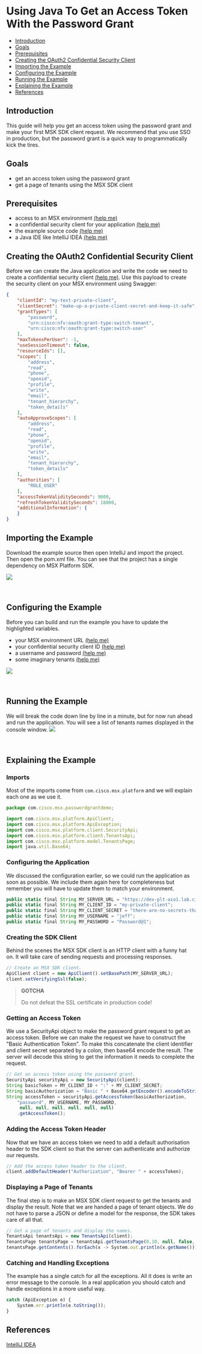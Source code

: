 # Using Java To Get an Access Token With the Password Grant
* [Introduction](#introduction)
* [Goals](#goals)
* [Prerequisites](#prerequisites)
* [Creating the OAuth2 Confidential Security Client](#creating-the-oauth2-confidential-security-client)
* [Importing the Example](#importing-the-example)
* [Configuring the Example](#configuring-the-example)
* [Running the Example](#running-the-example)
* [Explaining the Example](#explaining-the-example)
* [References](#references)


## Introduction
This guide will help you get an access token using the password grant and make your first MSK SDK client request. We recommend that you use SSO in production, but the password grant is a quick way to programmatically kick the tires.


## Goals
* get an access token using the password grant
* get a page of tenants using the MSX SDK client


## Prerequisites
* access to an MSX environment [(help me)](../01-msx-developer-program-basics/02-getting-access-to-an-msx-environment.md)
* a confidential security client for your application [(help me)](../01-msx-developer-program-basics/80-configuring-security-clients.md) 
* the example source code [(help me)](https://github.com/CiscoDevNet/msx-examples/tree/main/java-password-grant-demo)
* a Java IDE like IntelliJ IDEA [(help me)](https://www.jetbrains.com/idea/)


## Creating the OAuth2 Confidential Security Client
Before we can create the Java application and write the code we need to create a confidential security client [(help me)](../01-msx-developer-program-basics/80-configuring-security-clients.md). Use this payload to create the security client on your MSX environment using Swagger:
```json
{
    "clientId": "my-test-private-client",
    "clientSecret": "make-up-a-private-client-secret-and-keep-it-safe",
    "grantTypes": [
        "password", 
        "urn:cisco:nfv:oauth:grant-type:switch-tenant", 
        "urn:cisco:nfv:oauth:grant-type:switch-user"
    ],
    "maxTokensPerUser": -1,
    "useSessionTimeout": false,
    "resourceIds": [],
    "scopes": [
        "address",
        "read",
        "phone",
        "openid",
        "profile",
        "write",
        "email",
        "tenant_hierarchy", 
        "token_details"
    ],
    "autoApproveScopes": [
        "address",
        "read",
        "phone",
        "openid",
        "profile",
        "write",
        "email",
        "tenant_hierarchy", 
        "token_details"
    ],
    "authorities": [
        "ROLE_USER"
    ],
    "accessTokenValiditySeconds": 9000,
    "refreshTokenValiditySeconds": 18000,
    "additionalInformation": {
    }
}
```


## Importing the Example
Download the example source then open IntelliJ and import the project. Then open the pom.xml file. You can see that the project has a single dependency on MSX Platform SDK.

![](images/password-grant-demo-1.png?raw=true)

<br>


## Configuring the Example
Before you can build and run the example you have to update the highlighted variables.
* your MSX environment URL [(help me)](../01-msx-developer-program-basics/02-getting-access-to-an-msx-environment.md)
* your confidential security client ID [(help me)](../01-msx-developer-program-basics/80-configuring-security-clients.md)
* a username and password [(help me)](../01-msx-developer-program-basics/03-navigating-the-msx-user-interface.md)
* some imaginary tenants [(help me)](../01-msx-developer-program-basics/03-navigating-the-msx-user-interface.md)

![](images/password-grant-demo-2.png?raw=true)

<br>


## Running the Example
We will break the code down line by line in a minute, but for now run ahead and run the application. You will see a list of tenants names displayed in the console window.
![](images/password-grant-demo-3.png?raw=true)

<br>


## Explaining the Example

### Imports
Most of the imports come from `com.cisco.msx.platform` and we will explain each one as we use it.
```javascript
package com.cisco.msx.passwordgrantdemo;

import com.cisco.msx.platform.ApiClient;
import com.cisco.msx.platform.ApiException;
import com.cisco.msx.platform.client.SecurityApi;
import com.cisco.msx.platform.client.TenantsApi;
import com.cisco.msx.platform.model.TenantsPage;
import java.util.Base64;
```

### Configuring the Application
We discussed the configuration earlier, so we could run the application as soon as possible. We include them again here for completeness but remember you will have to update them to match your environment.
```javascript
public static final String MY_SERVER_URL = "https://dev-plt-aio1.lab.ciscomsx.com";
public static final String MY_CLIENT_ID = "my-private-client";
public static final String MY_CLIENT_SECRET = "there-are-no-secrets-that-time-does-not-reveal";
public static final String MY_USERNAME = "jeff";
public static final String MY_PASSWORD = "Password@1";
```

### Creating the SDK Client
Behind the scenes the MSX SDK client is an HTTP client with a funny hat on. It will take care of sending requests and processing responses. 
```javascript
// Create an MSX SDK client.
ApiClient client = new ApiClient().setBasePath(MY_SERVER_URL);
client.setVerifyingSsl(false);
````

> **GOTCHA**
>
> Do not defeat the SSL certificate in production code!

### Getting an Access Token
We use a SecurityApi object to make the password grant request to get an access token. Before we can make the request we have to construct the "Basic Authentication Token". To make this concatenate the client identifier and client secret separated by a colon, then base64 encode the result. The server will decode this string to get the information it needs to complete the request.
```javascript
// Get an access token using the password grant.
SecurityApi securityApi = new SecurityApi(client);
String basicToken = MY_CLIENT_ID + ":" + MY_CLIENT_SECRET;
String basicAuthorization = "Basic " + Base64.getEncoder().encodeToString(basicToken.getBytes());
String accessToken = securityApi.getAccessToken(basicAuthorization, 
    "password", MY_USERNAME, MY_PASSWORD,
     null, null, null, null, null, null)
    .getAccessToken();
```

### Adding the Access Token Header
Now that we have an access token we need to add a default authorisation header to the SDK client so that the server can authenticate and authorize our requests.
```javascript
// Add the access token header to the client.
client.addDefaultHeader("Authorization", "Bearer " + accessToken);
``` 

### Displaying a Page of Tenants
The final step is to make an MSX SDK client request to get the tenants and display the result. Note that we are handed a page of tenant objects. We do not have to parse a JSON or define a model for the response, the SDK takes care of all that. 
```javascript
// Get a page of tenants and display the names.
TenantsApi tenantsApi = new TenantsApi(client);
TenantsPage tenantsPage = tenantsApi.getTenantsPage(0,10, null, false, null, null);
tenantsPage.getContents().forEach(x -> System.out.println(x.getName()));
```

### Catching and Handling Exceptions
The example has a single catch for all the exceptions. All it does is write an  error message to the console. In a real application you should catch and handle exceptions in a more useful way.
```javascript
catch (ApiException e) {
    System.err.println(e.toString());
}
   ```
## References
[IntelliJ IDEA](https://www.jetbrains.com/idea/)
